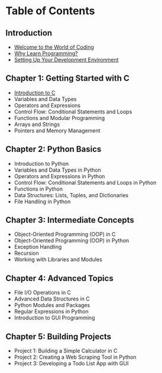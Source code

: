 # Table of Contents

## Introduction
- [Welcome to the World of Coding](./ch0/sec0/index.md)
- [Why Learn Programming?](./ch0/sec1/index.md)
- [Setting Up Your Development Environment](./ch0/sec2/index.md)

## Chapter 1: Getting Started with C
- [Introduction to C](./ch1/sec1/index.md)
- Variables and Data Types
- Operators and Expressions
- Control Flow: Conditional Statements and Loops
- Functions and Modular Programming
- Arrays and Strings
- Pointers and Memory Management

## Chapter 2: Python Basics
- Introduction to Python
- Variables and Data Types in Python
- Operators and Expressions in Python
- Control Flow: Conditional Statements and Loops in Python
- Functions in Python
- Data Structures: Lists, Tuples, and Dictionaries
- File Handling in Python

## Chapter 3: Intermediate Concepts
- Object-Oriented Programming (OOP) in C
- Object-Oriented Programming (OOP) in Python
- Exception Handling
- Recursion
- Working with Libraries and Modules

## Chapter 4: Advanced Topics
- File I/O Operations in C
- Advanced Data Structures in C
- Python Modules and Packages
- Regular Expressions in Python
- Introduction to GUI Programming

## Chapter 5: Building Projects
- Project 1: Building a Simple Calculator in C
- Project 2: Creating a Web Scraping Tool in Python
- Project 3: Developing a Todo List App with GUI
